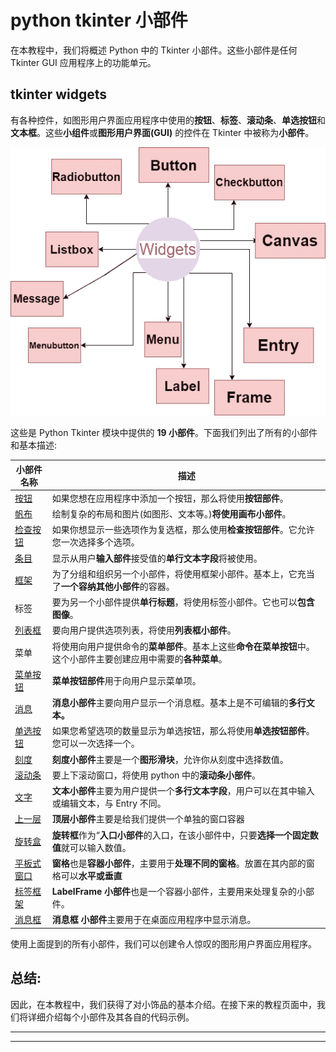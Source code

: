 # python tkinter 小部件

在本教程中，我们将概述 Python 中的 Tkinter 小部件。这些小部件是任何 Tkinter GUI 应用程序上的功能单元。

## tkinter widgets

有各种控件，如图形用户界面应用程序中使用的**按钮**、**标签**、**滚动条**、**单选按钮**和**文本框**。这些**小组件**或**图形用户界面(GUI)** 的控件在 Tkinter 中被称为**小部件**。

![Python Tkintor Widgets](img/6f86791174a9a0ddd02f33420ce4e3bc.png)

这些是 Python Tkinter 模块中提供的 **19 小部件**。下面我们列出了所有的小部件和基本描述:

| **小部件名称** | **描述** |
| --- | --- |
| [按钮](http://studytonight.com/tkinter/python-tkinter-button-widget) | 如果您想在应用程序中添加一个按钮，那么将使用**按钮部件**。 |
| [帆布](http://studytonight.com/tkinter/python-tkinter-canvas-widget) | 绘制复杂的布局和图片(如图形、文本等。)**将使用画布小部件**。 |
| [检查按钮](http://studytonight.com/tkinter/python-tkinter-checkbutton-widget) | 如果你想显示一些选项作为复选框，那么使用**检查按钮部件**。它允许您一次选择多个选项。 |
| [条目](http://studytonight.com/tkinter/python-tkinter-entry-widget) | 显示从用户**输入部件**接受值的**单行文本字段**将被使用。 |
| [框架](http://studytonight.com/tkinter/python-tkinter-frame-widget) | 为了分组和组织另一个小部件，将使用框架小部件。基本上，它充当了**一个容纳其他小部件**的容器。 |
| 标签 | 要为另一个小部件提供**单行标题**，将使用标签小部件。它也可以**包含图像**。 |
| [列表框](http://studytonight.com/tkinter/python-tkinter-listbox-widget) | 要向用户提供选项列表，将使用**列表框小部件**。 |
| 菜单 | 将使用向用户提供命令的**菜单部件**。基本上这些**命令在菜单按钮**中。这个小部件主要创建应用中需要的**各种菜单**。 |
| [菜单按钮](http://studytonight.com/tkinter/python-tkinter-menubutton-widget) | **菜单按钮部件**用于向用户显示菜单项。 |
| [消息](http://studytonight.com/tkinter/python-tkinter-message-widget) | **消息小部件**主要向用户显示一个消息框。基本上是不可编辑的**多行文本。** |
| [单选按钮](http://studytonight.com/tkinter/python-tkinter-radiobutton-widget) | 如果您希望选项的数量显示为单选按钮，那么将使用**单选按钮部件**。您可以一次选择一个。 |
| [刻度](http://studytonight.com/tkinter/python-tkinter-scale-widget) | **刻度小部件**主要是一个**图形滑块**，允许你从刻度中选择数值。 |
| [滚动条](http://studytonight.com/tkinter/python-tkinter-scrollbar-widget) | 要上下滚动窗口，将使用 python 中的**滚动条小部件**。 |
| [文字](http://studytonight.com/tkinter/python-tkinter-text-widget) | **文本小部件**主要为用户提供一个**多行文本字段**，用户可以在其中输入或编辑文本，与 Entry 不同。 |
| [上一层](http://studytonight.com/tkinter/python-tkinter-toplevel-widget) | **顶层小部件**主要是给我们提供一个单独的窗口容器 |
| [旋转盒](http://studytonight.com/tkinter/python-tkinter-spinbox-widget) | **旋转框**作为“**入口小部件**的入口，在该小部件中，只要**选择一个固定数值**就可以输入数值。 |
| [平板式窗口](http://studytonight.com/tkinter/python-tkinter-panedwindow-widget) | **窗格**也是**容器小部件**，主要用于**处理不同的窗格**。放置在其内部的窗格可以**水平或垂直** |
| [标签框架](http://studytonight.com/tkinter/python-tkinter-labelframe-widget) | **LabelFrame 小部件**也是一个容器小部件，主要用来处理复杂的小部件。 |
| [消息框](http://studytonight.com/tkinter/python-tkinter-messagebox) | **消息框** **小部件**主要用于在桌面应用程序中显示消息。 |

使用上面提到的所有小部件，我们可以创建令人惊叹的图形用户界面应用程序。

## 总结:

因此，在本教程中，我们获得了对小饰品的基本介绍。在接下来的教程页面中，我们将详细介绍每个小部件及其各自的代码示例。

* * *

* * *